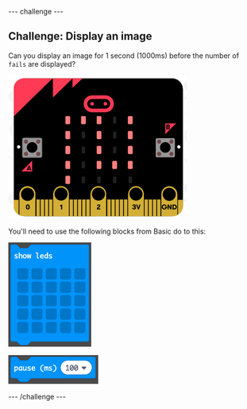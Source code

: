 \--- challenge \---

## Challenge: Display an image

Can you display an image for 1 second (1000ms) before the number of `fails` are displayed?

![skærmbillede](images/frustration-start-img.png)

You'll need to use the following blocks from Basic do to this:

![screenshots](images/frustration-blocks.png)

![skærmbillede](images/frustration-blocks2.png)

\--- /challenge \---